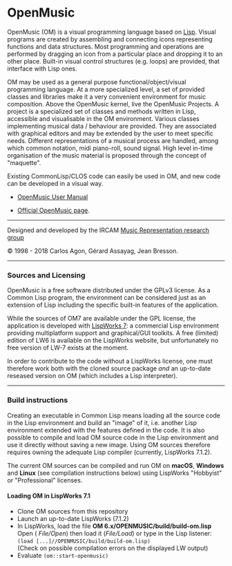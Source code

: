 # OpenMusic

OpenMusic (OM) is a visual programming language based on [Lisp](http://www.gigamonkeys.com/book/introduction-why-lisp.html). Visual programs are created by assembling and connecting icons representing functions and data structures. Most programming and operations are performed by dragging an icon from a particular place and dropping it to an other place. Built-in visual control structures (e.g. loops) are provided, that interface with Lisp ones.

OM may be used as a general purpose functional/object/visual programming language. At a more specialized level, a set of provided classes and libraries make it a very convenient environment for music composition. Above the OpenMusic kernel, live the OpenMusic Projects. A project is a specialized set of classes and methods written in Lisp, accessible and visualisable in the OM environment. Various classes implementing musical data / behaviour are provided. They are associated with graphical editors and may be extended by the user to meet specific needs. Different representations of a musical process are handled, among which common notation, midi piano-roll, sound signal. High level in-time organisation of the music material is proposed through the concept of "maquette".

Existing CommonLisp/CLOS code can easily be used in OM, and new code can be developed in a visual way.

- [OpenMusic User Manual](http://support.ircam.fr/docs/om/om6-manual/)

- [Official OpenMusic page](http://repmus.ircam.fr/openmusic/).

---------

Designed and developed by the IRCAM [Music Representation research group](http://repmus.ircam.fr)

© 1998 - 2018 Carlos Agon, Gérard Assayag, Jean Bresson.

----------

### Sources and Licensing

OpenMusic is a free software distributed under the GPLv3 license. As a Common Lisp program, the environment can be considered just as an extension of Lisp including the specific built-in features of the application. 

While the sources of OM7 are available under the GPL license, the application is developed with [LispWorks 7](http://www.lispworks.com/): a commercial Lisp environment providing multiplatform support and graphical/GUI toolkits. A free (limited) edition of LW6 is available on the LispWorks website, but unfortunately no free version of LW-7 exists at the moment.

In order to contribute to the code without a LispWorks license, one must therefore work both with the cloned source package _and_ an up-to-date reseased version on OM (which includes a Lisp interpreter).

----------

### Build instructions 

Creating an executable in Common Lisp means loading all the source code in the Lisp environment and build an "image" of it, i.e. another Lisp environment extended with the features defined in the code.
It is also possible to compile and load OM source code in the Lisp environment and use it directly without saving a new image. Using OM sources therefore requires owning the adequate Lisp compiler (currently, LispWorks 7.1.2).

The current OM sources can be compiled and run OM on **macOS**, **Windows** and **Linux** (see compilation instructions below) using LispWorks "Hobbyist" or "Professional" licenses.

#### Loading OM in LispWorks 7.1

- Clone OM sources from this repository
- Launch an up-to-date LispWorks (7.1.2)
- In LispWorks, load the file **OM 6.x/OPENMUSIC/build/build-om.lisp**    
  Open ( _File/Open_) then load it (_File/Load_) or type in the Lisp listener: `(load [...]//OPENMUSIC/build/build-om.lisp)`     
  (Check on possible compilation errors on the displayed LW output)
- Evaluate `(om::start-openmusic)`

